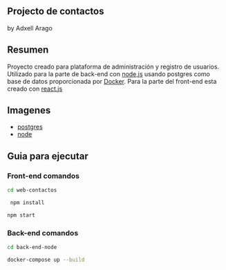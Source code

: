 ## Projecto de contactos 
by Adxell Arago

## Resumen

Proyecto creado para plataforma de administración y registro de usuarios. Utilizado para la parte de back-end con [node,js](https://nodejs.org/en/) usando postgres como base de datos proporcionada por [Docker](https://www.docker.com/). Para la parte del front-end esta creado con [react.js](https://reactjs.org/)

## Imagenes

* [postgres](https://hub.docker.com/_/postgres)
* [node](https://hub.docker.com/_/node)

## Guia para ejecutar 

### Front-end comandos 

```sh
cd web-contactos
```

```sh
 npm install
```

```sh 
npm start
```

### Back-end comandos 

```sh
cd back-end-node
```

```sh 
docker-compose up --build
```
